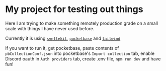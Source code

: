 # My project for testing out things

Here I am trying to make something remotely production grade on a small scale with things I have never used before.

Currently it is using [`sveltekit`](https://kit.svelte.dev/), [`pocketbase`](https://pocketbase.io/) and [`tailwind`](https://tailwindcss.com/)

If you want to run it, get pocketbase, paste contents of `pbCollectionConf.json` into pocketbase's `Import collection` tab, enable Discord oauth in `Auth providers` tab, create .env file, `npm run dev` and have fun!
